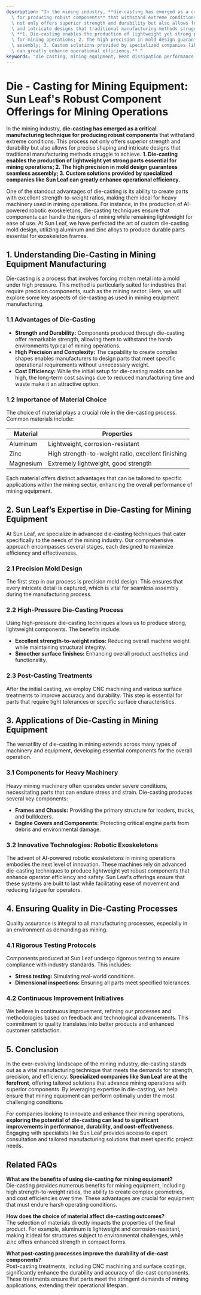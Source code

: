 ```yaml
---
description: "In the mining industry, **die-casting has emerged as a critical manufacturing technique\
  \ for producing robust components** that withstand extreme conditions. This process\
  \ not only offers superior strength and durability but also allows for precise shaping\
  \ and intricate designs that traditional manufacturing methods struggle to achieve.\
  \ **1. Die-casting enables the production of lightweight yet strong parts essential\
  \ for mining operations; 2. The high precision in mold design guarantees seamless\
  \ assembly; 3. Custom solutions provided by specialized companies like Sun Leaf\
  \ can greatly enhance operational efficiency.** "
keywords: "die casting, mining equipment, Heat dissipation performance, Heat sink"
---
```

# Die - Casting for Mining Equipment: Sun Leaf's Robust Component Offerings for Mining Operations

In the mining industry, **die-casting has emerged as a critical manufacturing technique for producing robust components** that withstand extreme conditions. This process not only offers superior strength and durability but also allows for precise shaping and intricate designs that traditional manufacturing methods struggle to achieve. **1. Die-casting enables the production of lightweight yet strong parts essential for mining operations; 2. The high precision in mold design guarantees seamless assembly; 3. Custom solutions provided by specialized companies like Sun Leaf can greatly enhance operational efficiency.** 

One of the standout advantages of die-casting is its ability to create parts with excellent strength-to-weight ratios, making them ideal for heavy machinery used in mining operations. For instance, in the production of AI-powered robotic exoskeletons, die-casting techniques ensure that components can handle the rigors of mining while remaining lightweight for ease of use. At Sun Leaf, we have perfected the art of custom die-casting mold design, utilizing aluminum and zinc alloys to produce durable parts essential for exoskeleton frames.

## **1. Understanding Die-Casting in Mining Equipment Manufacturing**

Die-casting is a process that involves forcing molten metal into a mold under high pressure. This method is particularly suited for industries that require precision components, such as the mining sector. Here, we will explore some key aspects of die-casting as used in mining equipment manufacturing.

### **1.1 Advantages of Die-Casting**

- **Strength and Durability:** Components produced through die-casting offer remarkable strength, allowing them to withstand the harsh environments typical of mining operations.
- **High Precision and Complexity:** The capability to create complex shapes enables manufacturers to design parts that meet specific operational requirements without unnecessary weight.
- **Cost Efficiency:** While the initial setup for die-casting molds can be high, the long-term cost savings due to reduced manufacturing time and waste make it an attractive option.

### **1.2 Importance of Material Choice**

The choice of material plays a crucial role in the die-casting process. Common materials include:

| Material               | Properties                                     |
|-----------------------|-----------------------------------------------|
| Aluminum              | Lightweight, corrosion-resistant              |
| Zinc                  | High strength-to-weight ratio, excellent finishing |
| Magnesium             | Extremely lightweight, good strength          |

Each material offers distinct advantages that can be tailored to specific applications within the mining sector, enhancing the overall performance of mining equipment.

## **2. Sun Leaf’s Expertise in Die-Casting for Mining Equipment**

At Sun Leaf, we specialize in advanced die-casting techniques that cater specifically to the needs of the mining industry. Our comprehensive approach encompasses several stages, each designed to maximize efficiency and effectiveness.

### **2.1 Precision Mold Design**

The first step in our process is precision mold design. This ensures that every intricate detail is captured, which is vital for seamless assembly during the manufacturing process.

### **2.2 High-Pressure Die-Casting Process**

Using high-pressure die-casting techniques allows us to produce strong, lightweight components. The benefits include:

- **Excellent strength-to-weight ratios:** Reducing overall machine weight while maintaining structural integrity.
- **Smoother surface finishes:** Enhancing overall product aesthetics and functionality.

### **2.3 Post-Casting Treatments**

After the initial casting, we employ CNC machining and various surface treatments to improve accuracy and durability. This step is essential for parts that require tight tolerances or specific surface characteristics.

## **3. Applications of Die-Casting in Mining Equipment**

The versatility of die-casting in mining extends across many types of machinery and equipment, developing essential components for the overall operation.

### **3.1 Components for Heavy Machinery**

Heavy mining machinery often operates under severe conditions, necessitating parts that can endure stress and strain. Die-casting produces several key components:

- **Frames and Chassis:** Providing the primary structure for loaders, trucks, and bulldozers.
- **Engine Covers and Components:** Protecting critical engine parts from debris and environmental damage.

### **3.2 Innovative Technologies: Robotic Exoskeletons**

The advent of AI-powered robotic exoskeletons in mining operations embodies the next level of innovation. These machines rely on advanced die-casting techniques to produce lightweight yet robust components that enhance operator efficiency and safety. Sun Leaf’s offerings ensure that these systems are built to last while facilitating ease of movement and reducing fatigue for operators.

## **4. Ensuring Quality in Die-Casting Processes**

Quality assurance is integral to all manufacturing processes, especially in an environment as demanding as mining.

### **4.1 Rigorous Testing Protocols**

Components produced at Sun Leaf undergo rigorous testing to ensure compliance with industry standards. This includes:

- **Stress testing:** Simulating real-world conditions.
- **Dimensional inspections:** Ensuring all parts meet specified tolerances.

### **4.2 Continuous Improvement Initiatives**

We believe in continuous improvement, refining our processes and methodologies based on feedback and technological advancements. This commitment to quality translates into better products and enhanced customer satisfaction.

## **5. Conclusion**

In the ever-evolving landscape of the mining industry, die-casting stands out as a vital manufacturing technique that meets the demands for strength, precision, and efficiency. **Specialized companies like Sun Leaf are at the forefront**, offering tailored solutions that advance mining operations with superior components. By leveraging expertise in die-casting, we help ensure that mining equipment can perform optimally under the most challenging conditions.

For companies looking to innovate and enhance their mining operations, **exploring the potential of die-casting can lead to significant improvements in performance, durability, and cost-effectiveness**. Engaging with specialists like Sun Leaf provides access to expert consultation and tailored manufacturing solutions that meet specific project needs.

## **Related FAQs**

**What are the benefits of using die-casting for mining equipment?**  
Die-casting provides numerous benefits for mining equipment, including high strength-to-weight ratios, the ability to create complex geometries, and cost efficiencies over time. These advantages are crucial for equipment that must endure harsh operating conditions.

**How does the choice of material affect die-casting outcomes?**  
The selection of materials directly impacts the properties of the final product. For example, aluminum is lightweight and corrosion-resistant, making it ideal for structures subject to environmental challenges, while zinc offers enhanced strength in compact forms.

**What post-casting processes improve the durability of die-cast components?**  
Post-casting treatments, including CNC machining and surface coatings, significantly enhance the durability and accuracy of die-cast components. These treatments ensure that parts meet the stringent demands of mining applications, extending their operational lifespan.
